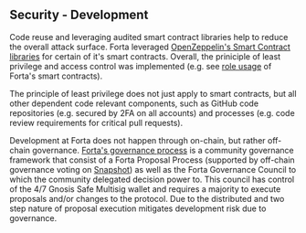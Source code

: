 ## Security - Development

Code reuse and leveraging audited smart contract libraries help to reduce the overall attack surface. Forta leveraged [OpenZeppelin's Smart Contract libraries](https://www.openzeppelin.com/contracts) for certain of it's smart contracts. Overall, the priniciple of least privilege and access control was implemented (e.g. see [role usage](https://docs.forta.network/en/latest/contracts/components/Roles/) of Forta's smart contracts). 

The principle of least privilege does not just apply to smart contracts, but all other dependent code relevant components, such as GitHub code repositories (e.g. secured by 2FA on all accounts) and processes (e.g. code review requirements for critical pull requests).

Development at Forta does not happen through on-chain, but rather off-chain governance. [Forta's governance process](https://docs.forta.network/en/latest/governance/) is a community governance framework that consist of a Forta Proposal Process (supported by off-chain governance voting on [Snapshot](https://snapshot.org/#/forta.eth)) as well as the Forta Governance Council to which the community delegated decision power to. This council has control of the 4/7 Gnosis Safe Multisig wallet and requires a majority to execute proposals and/or changes to the protocol. Due to the distributed and two step nature of proposal execution mitigates development risk due to governance.